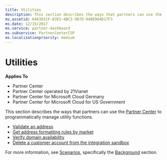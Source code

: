 ```yaml
---
title: Utilities
description: This section describes the ways that partners can use the Partner Center to programmatically manage utility functions.
ms.assetid: 646301CF-83E5-4BC3-987D-948E984D17F3
ms.date: 12/15/2017
ms.service: partner-dashboard
ms.subservice: PartnerCenterCSP
ms.localizationpriority: medium
---
```


# Utilities


**Applies To**

- Partner Center
- Partner Center operated by 21Vianet
- Partner Center for Microsoft Cloud Germany
- Partner Center for Microsoft Cloud for US Government

This section describes the ways that partners can use the [Partner Center](index.md) to programmatically manage utility functions.

- [Validate an address](validate-an-address.md)
- [Get address formatting rules by market](get-market-specific-validation-data.md)
- [Verify domain availability](verify-domain-availability.md)
- [Delete a customer account from the integration sandbox](delete-a-customer-account-from-the-integration-sandbox.md)

For more information, see [Scenarios](scenarios.md), specifically the [Background](scenarios.md#background) section.

 

 




